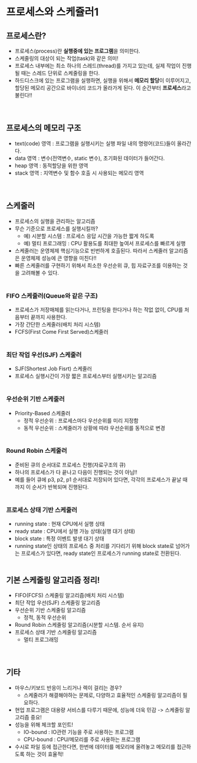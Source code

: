# 프로세스와 스케쥴러1
## 프로세스란?
- 프로세스(process)란 **실행중에 있는 프로그램**을 의미한다.
- 스케줄링의 대상이 되는 작업(task)와 같은 의미!
- 프로세스 내부에는 최소 하나의 스레드(thread)를 가지고 있는데, 실제 작업이 진행될 때는 스레드 단위로 스케줄링을 한다.
- 하드디스크에 있는 프로그램을 실행하면, 실행을 위해서 **메모리 할당**이 이루어지고, 할당된 메모리 공간으로 바이너리 코드가 올라가게 된다. 이 순간부터 **프로세스**라고 불린다!!
<br><br><br>
## 프로세스의 메모리 구조
- text(code) 영역 : 프로그램을 실행시키는 실행 파일 내의 명령어(코드)들이 올라간다.
- data 영역 : 변수(전역변수, static 변수), 초기화된 데이터가 들어간다.
- heap 영역 : 동적할당을 위한 영역
- stack 영역 : 지역변수 및 함수 호출 시 사용되는 메모리 영역
<br><br><br>
## 스케줄러
- 프로세스의 실행을 관리하는 알고리즘
- 무슨 기준으로 프로세스를 실행시킬까?
    - 예) 시분할 시스템 : 프로세스 응답 시간을 가능한 짧게 하도록
    - 예) 멀티 프로그래밍 : CPU 활용도를 최대한 높여서 프로세스를 빠르게 실행
- 스케줄러는 운영체제 핵심기능으로 빈번하게 호출된다. 따라서 스케줄러 알고리즘은 운영체제 성능에 큰 영향을 미친다!!
- 빠른 스케줄러를 구현하기 위해서 최소한 우선순위 큐, 힙 자료구조를 이용하는 것을 고려해볼 수 있다.
<br><br>
### FIFO 스케줄러(Queue와 같은 구조)
- 프로세스가 저장매체를 읽는다거나, 프린팅을 한다거나 하는 작없 없이, CPU를 처음부터 끝까지 사용한다.
- 가장 간단한 스케줄러(배치 처리 시스템)
- FCFS(First Come First Served)스케줄러
<br><br>
### 최단 작업 우선(SJF) 스케줄러
- SJF(Shortest Job Fisrt) 스케줄러
- 프로세스 실행시간이 가장 짧은 프로세스부터 실행시키는 알고리즘
<br><br>
### 우선순위 기반 스케줄러
- Priority-Based 스케줄러
    - 정적 우선순위 : 프로세스마다 우선순위를 미리 지정함
    - 동적 우선순위 : 스케줄러가 상황에 따라 우선순위를 동적으로 변경
<br><br>
### Round Robin 스케줄러
- 준비된 큐의 순서대로 프로세스 진행(자료구조의 큐)
- 하나의 프로세스가 다 끝나고 다음이 진행되는 것이 아님!!
- 예를 들어 큐에 p3, p2, p1 순서대로 저장되어 있다면, 각각의 프로세스가 끝날 때까지 이 순서가 반복되며 진행된다.
<br><br>
### 프로세스 상태 기반 스케줄러
- running state : 현재 CPU에서 실행 상태
- ready state : CPU에서 실행 가능 상태(실행 대기 상태)
- block state : 특정 이벤트 발생 대기 상태
- running state인 상태의 프로세스 중 처리를 기다리기 위해 block state로 넘어가는 프로세스가 있다면, ready state인 프로세스가 running state로 전환된다.
<br><br>
## 기본 스케줄링 알고리즘 정리!
- FIFO(FCFS) 스케줄링 알고리즘(배치 처리 시스템)
- 최단 작업 우선(SJF) 스케줄링 알고리즘
- 우선순위 기반 스케줄링 알고리즘
    - 정적, 동적 우선순위
- Round Robin 스케줄링 알고리즘(시분할 시스템. 순서 유지)
- 프로세스 상태 기반 스케줄링 알고리즘
    - 멀티 프로그래밍
<br><br><br>
## 기타
- 마우스/키보드 반응이 느리거나 렉이 걸리는 경우?
    - 스케줄러가 해결해야하는 문제로, 다양하고 효율적인 스케줄링 알고리즘이 필요하다.
- 현업 프로그램은 대용량 서비스를 다루기 때문에, 성능에 더욱 민감 -> 스케줄링 알고리즘 중요!
- 성능을 위해 체크할 포인트!
    - IO-bound : IO관련 기능을 주로 사용하는 프로그램
    - CPU-bound : CPU/메모리를 주로 사용하는 프로그램
- 수시로 파일 등에 접근한다면, 한번에 데이터를 메모리에 올려놓고 메모리를 접근하도록 하는 것이 효율적!
